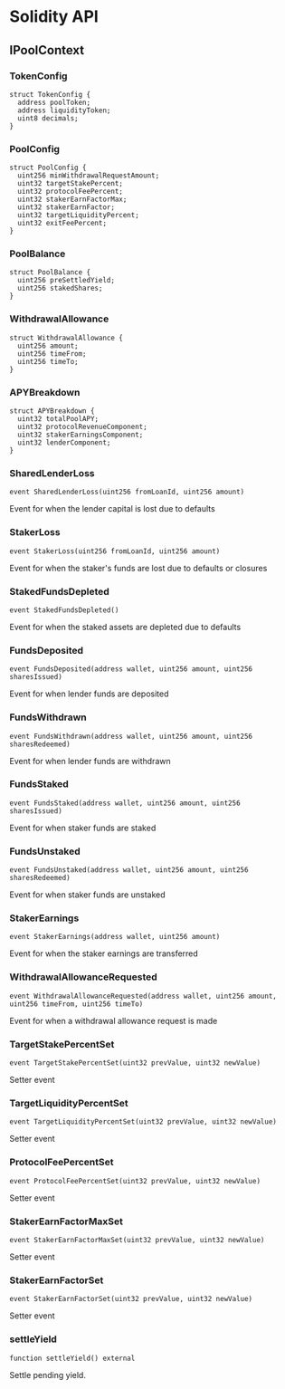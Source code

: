 # Solidity API

## IPoolContext

### TokenConfig

```solidity
struct TokenConfig {
  address poolToken;
  address liquidityToken;
  uint8 decimals;
}
```

### PoolConfig

```solidity
struct PoolConfig {
  uint256 minWithdrawalRequestAmount;
  uint32 targetStakePercent;
  uint32 protocolFeePercent;
  uint32 stakerEarnFactorMax;
  uint32 stakerEarnFactor;
  uint32 targetLiquidityPercent;
  uint32 exitFeePercent;
}
```

### PoolBalance

```solidity
struct PoolBalance {
  uint256 preSettledYield;
  uint256 stakedShares;
}
```

### WithdrawalAllowance

```solidity
struct WithdrawalAllowance {
  uint256 amount;
  uint256 timeFrom;
  uint256 timeTo;
}
```

### APYBreakdown

```solidity
struct APYBreakdown {
  uint32 totalPoolAPY;
  uint32 protocolRevenueComponent;
  uint32 stakerEarningsComponent;
  uint32 lenderComponent;
}
```

### SharedLenderLoss

```solidity
event SharedLenderLoss(uint256 fromLoanId, uint256 amount)
```

Event for when the lender capital is lost due to defaults

### StakerLoss

```solidity
event StakerLoss(uint256 fromLoanId, uint256 amount)
```

Event for when the staker's funds are lost due to defaults or closures

### StakedFundsDepleted

```solidity
event StakedFundsDepleted()
```

Event for when the staked assets are depleted due to defaults

### FundsDeposited

```solidity
event FundsDeposited(address wallet, uint256 amount, uint256 sharesIssued)
```

Event for when lender funds are deposited

### FundsWithdrawn

```solidity
event FundsWithdrawn(address wallet, uint256 amount, uint256 sharesRedeemed)
```

Event for when lender funds are withdrawn

### FundsStaked

```solidity
event FundsStaked(address wallet, uint256 amount, uint256 sharesIssued)
```

Event for when staker funds are staked

### FundsUnstaked

```solidity
event FundsUnstaked(address wallet, uint256 amount, uint256 sharesRedeemed)
```

Event for when staker funds are unstaked

### StakerEarnings

```solidity
event StakerEarnings(address wallet, uint256 amount)
```

Event for when the staker earnings are transferred

### WithdrawalAllowanceRequested

```solidity
event WithdrawalAllowanceRequested(address wallet, uint256 amount, uint256 timeFrom, uint256 timeTo)
```

Event for when a withdrawal allowance request is made

### TargetStakePercentSet

```solidity
event TargetStakePercentSet(uint32 prevValue, uint32 newValue)
```

Setter event

### TargetLiquidityPercentSet

```solidity
event TargetLiquidityPercentSet(uint32 prevValue, uint32 newValue)
```

Setter event

### ProtocolFeePercentSet

```solidity
event ProtocolFeePercentSet(uint32 prevValue, uint32 newValue)
```

Setter event

### StakerEarnFactorMaxSet

```solidity
event StakerEarnFactorMaxSet(uint32 prevValue, uint32 newValue)
```

Setter event

### StakerEarnFactorSet

```solidity
event StakerEarnFactorSet(uint32 prevValue, uint32 newValue)
```

Setter event

### settleYield

```solidity
function settleYield() external
```

Settle pending yield.

